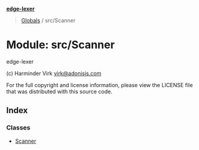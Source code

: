**[edge-lexer](../README.md)**

> [Globals](../README.md) / src/Scanner

# Module: src/Scanner

edge-lexer

(c) Harminder Virk <virk@adonisjs.com>

For the full copyright and license information, please view the LICENSE
file that was distributed with this source code.

## Index

### Classes

* [Scanner](../classes/src_scanner.scanner.md)
